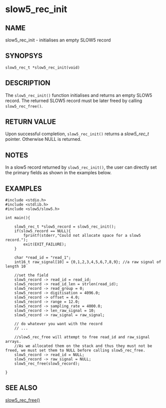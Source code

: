# slow5_rec_init

## NAME
slow5_rec_init - initialises an empty SLOW5 record

## SYNOPSYS
`slow5_rec_t *slow5_rec_init(void)`

## DESCRIPTION

The `slow5_rec_init()` function initialises and returns an empty SLOW5 record. The returned SLOW5 record must be later freed by calling `slow5_rec_free()`.

## RETURN VALUE

Upon successful completion, `slow5_rec_init()` returns a *slow5_rec_t* pointer. Otherwise NULL is returned.

## NOTES

In a slow5 record returned by `slow5_rec_init()`, the user can directly set the primary fields as shown in the examples below.


## EXAMPLES

```
#include <stdio.h>
#include <stdlib.h>
#include <slow5/slow5.h>

int main(){

    slow5_rec_t *slow5_record = slow5_rec_init();
    if(slow5_record == NULL){
        fprintf(stderr,"Could not allocate space for a slow5 record.");
        exit(EXIT_FAILURE);
    }

    char *read_id = "read_1";
    int16_t raw_signal[10] = {0,1,2,3,4,5,6,7,8,9}; //a raw signal of length 10

    //set the field
    slow5_record -> read_id = read_id;
    slow5_record -> read_id_len = strlen(read_id);
    slow5_record -> read_group = 0;
    slow5_record -> digitisation = 4096.0;
    slow5_record -> offset = 4.0;
    slow5_record -> range = 12.0;
    slow5_record -> sampling_rate = 4000.0;
    slow5_record -> len_raw_signal = 10;
    slow5_record -> raw_signal = raw_signal;

    // do whatever you want with the record
    // ...

    //slow5_rec_free will attempt to free read_id and raw_signal arrays.
    //As we allocated them on the stack and thus they must not be freed, we must set them to NULL before calling slow5_rec_free.
    slow5_record -> read_id = NULL;
    slow5_record -> raw_signal = NULL;
    slow5_rec_free(slow5_record);

}

```

## SEE ALSO

[slow5_rec_free()](slow5_rec_free.md)
